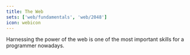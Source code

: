 ```yaml
---
title: The Web
sets: ['web/fundamentals', 'web/2048']
icon: webicon
---
```

Harnessing the power of the web is one of the most important skills for a programmer nowadays.
